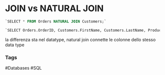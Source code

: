 # JOIN vs NATURAL JOIN

```SQL
`SELECT * FROM Orders NATURAL JOIN Customers;`

`SELECT Orders.OrderID, Customers.FirstName, Customers.LastName, ProductName, Quantity  FROM Orders  JOIN Customers  ON Orders.CustomerID = Customers.CustomerID;`
```

la differenza sta nel datatype, natural join connette le colonne dello stesso data type 


### Tags 
#Databases 
#SQL
